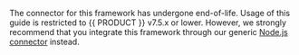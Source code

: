<Callout type="warning">

The connector for this framework has undergone end-of-life. Usage of this guide is restricted to {{ PRODUCT }} v7.5.x or lower. However, we strongly recommend that you integrate this framework through our generic [Node.js connector](/applications/sites_frameworks/getting_started/nodejs_connector) instead.

</Callout>
